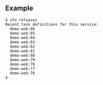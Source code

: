 ## Example

    $ ufo releases
    Recent task definitions for this service:
      demo-web:86
      demo-web:85
      demo-web:84
      demo-web:83
      demo-web:82
      demo-web:81
      demo-web:80
      demo-web:79
      demo-web:78
      demo-web:77
      demo-web:76
    $
